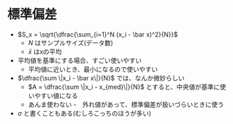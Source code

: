 # 標準偏差

- $S_x = \sqrt{\dfrac{\sum_{i=1}^N (x_i - \bar x)^2}{N}}$
  - $N$ はサンプルサイズ(データ数)
  - $\bar x$ はxの平均
- 平均値を基準にする場合、すごい使いやすい
  - 平均値に近いとき、最小になるので使いやすい
- $\dfrac{\sum \|x_i - \bar x\|}{N}$ では、なんか微妙らしい
  - $A = \dfrac{\sum \|x_i - x_{med}\|}{N}$ とすると、中央値が基準に使いやすい値になる
  - あんま使わない
    -　外れ値があって、標準偏差が扱いづらいときに使う
- $\sigma$ と書くこともある(むしろこっちのほうが多い)
